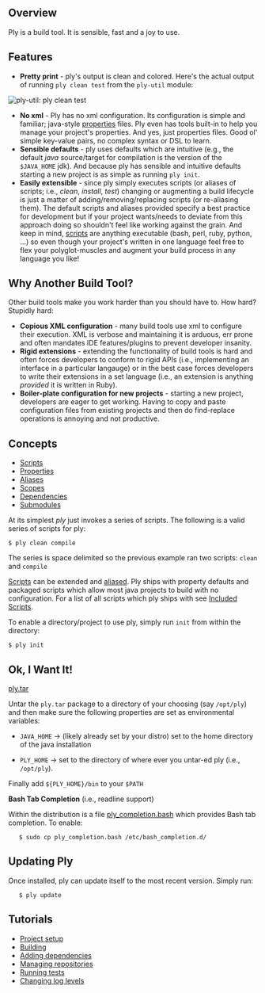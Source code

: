 Overview
--------

Ply is a build tool.  It is sensible, fast and a joy to use. 

Features
--------

* __Pretty print__ - ply's output is clean and colored.  Here's the actual output of running `ply clean test` from the `ply-util` module:

![ply-util: ply clean test](https://github.com/blangel/ply/raw/master/docs/imgs/ply-util-test.png "ply-util: ply clean test")

* __No xml__ - Ply has no xml configuration. Its configuration is simple and familiar; java-style [properties](ply/tree/master/docs/Properties.md) files. Ply even has tools built-in to help you manage your project's properties. And yes, just properties files. Good ol' simple key-value pairs, no complex syntax or DSL to learn.
* __Sensible defaults__ - ply uses defaults which are intuitive (e.g., the default _java_ source/target for compilation is the version of the `$JAVA_HOME` jdk). And because ply has sensible and intuitive defaults starting a new project is as simple as running `ply init`.
* __Easily extensible__ - since ply simply executes scripts (or aliases of scripts; i.e., _clean_, _install_, _test_) changing or augmenting a build lifecycle is just a matter of adding/removing/replacing scripts (or re-aliasing them).  The default scripts and aliases provided specify a best practice for development but if your project wants/needs to deviate from this approach doing so shouldn't feel like working against the grain.  And keep in mind, [scripts](ply/tree/master/docs/Scripts.md) are anything executable (bash, perl, ruby, python, ...) so even though your project's written in one language feel free to flex your polyglot-muscles and augment your build process in any language you like! 

Why Another Build Tool?
-----------------------

Other build tools make you work harder than you should have to.  How hard? Stupidly hard:

  * __Copious XML configuration__ - many build tools use xml to configure their execution.  XML is verbose and maintaining it is arduous, err prone and often mandates IDE features/plugins to prevent developer insanity.
  * __Rigid extensions__ - extending the functionality of build tools is hard and often forces developers to conform to rigid APIs (i.e., implementing an interface in a particular langauge) or in the best case forces developers to write their extensions in a set language (i.e., an extension is anything _provided_ it is written in Ruby).
  * __Boiler-plate configuration for new projects__ - starting a new project, developers are eager to get working.  Having to copy and paste configuration files from existing projects and then do find-replace operations is annoying and not productive.

Concepts
--------

* [Scripts](ply/tree/master/docs/Scripts.md)
* [Properties](ply/tree/master/docs/Properties.md)
* [Aliases](ply/tree/master/docs/Aliases.md)
* [Scopes](ply/tree/master/docs/Scopes.md)
* [Dependencies](ply/tree/master/docs/Dependencies.md)
* [Submodules](ply/tree/master/docs/Submodules.md)

At its simplest _ply_ just invokes a series of scripts. The following is a valid series of scripts for ply:

    $ ply clean compile

The series is space delimited so the previous example ran two scripts: `clean` and `compile`

[Scripts](ply/tree/master/docs/Scripts.md) can be extended and [aliased](ply/tree/master/docs/Aliases.md).
Ply ships with property defaults and packaged scripts which allow most java projects to
build with no configuration.  For a list of all scripts which ply ships with see [Included Scripts](ply/tree/master/docs/IncludedScripts.md).

To enable a directory/project to use ply, simply run `init` from within the directory:

    $ ply init

Ok, I Want It!
--------------

[ply.tar](ply/ply.tar)

Untar the `ply.tar` package to a directory of your choosing (say `/opt/ply`) and then make sure the following properties are set as environmental variables:

* `JAVA_HOME` -> (likely already set by your distro) set to the home directory of the java installation

* `PLY_HOME` -> set to the directory of where ever you untar-ed ply (i.e., `/opt/ply`).

Finally add `${PLY_HOME}/bin` to your `$PATH`

__Bash Tab Completion__ (i.e., readline support)

Within the distribution is a file [ply_completion.bash](ply/raw/master/dist/ply/ply_completion.bash) which provides Bash tab completion.  To enable:

       $ sudo cp ply_completion.bash /etc/bash_completion.d/

Updating Ply
------------

Once installed, ply can update itself to the most recent version.  Simply run:

       $ ply update

Tutorials
--------

* [Project setup](ply/tree/master/docs/ProjectSetup.md)
* [Building](ply/tree/master/docs/BuildingProject.md)
* [Adding dependencies](ply/tree/master/docs/DependenciesTutorial.md)
* [Managing repositories](ply/tree/master/docs/Repositories.md)
* [Running tests](ply/tree/master/docs/RunningTests.md)
* [Changing log levels](ply/tree/master/docs/Logging.md)
